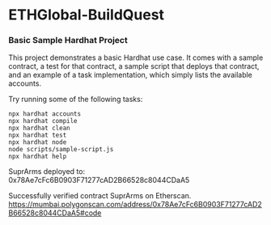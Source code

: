 # ETHGlobal-BuildQuest

### Basic Sample Hardhat Project

This project demonstrates a basic Hardhat use case. It comes with a sample contract, a test for that contract, a sample script that deploys that contract, and an example of a task implementation, which simply lists the available accounts.

Try running some of the following tasks:

```shell
npx hardhat accounts
npx hardhat compile
npx hardhat clean
npx hardhat test
npx hardhat node
node scripts/sample-script.js
npx hardhat help
```

SuprArms deployed to:  0x78Ae7cFc6B0903F71277cAD2B66528c8044CDaA5

Successfully verified contract SuprArms on Etherscan.
https://mumbai.polygonscan.com/address/0x78Ae7cFc6B0903F71277cAD2B66528c8044CDaA5#code